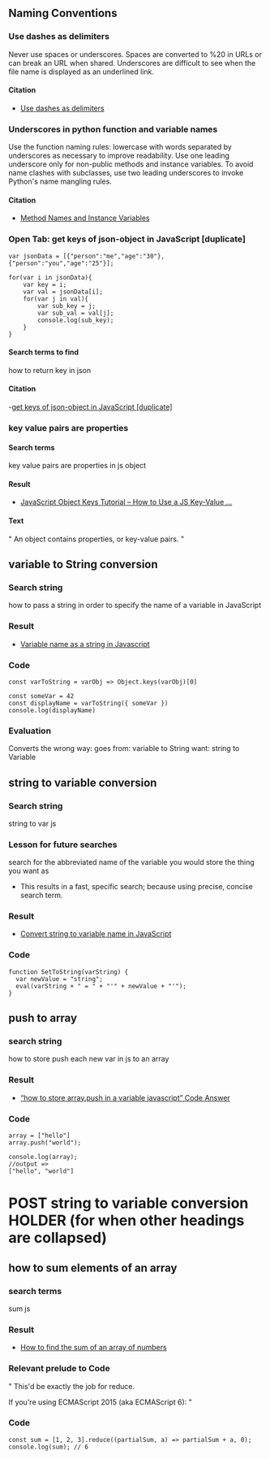 ## Naming Conventions

### Use dashes as delimiters

Never use spaces or underscores. Spaces are converted to %20 in URLs or can break an URL when shared. Underscores are difficult to see when the file name is displayed as an underlined link.

#### Citation

- [Use dashes as delimiters](https://github.com/bartvandebiezen/file-name-conventions#:~:text=Use%20dashes%20as%20delimiters,-You%20should%20use&text=Never%20use%20spaces%20or%20underscores,displayed%20as%20an%20underlined%20link.)

### Underscores in python function and variable names

Use the function naming rules: lowercase with words separated by underscores as necessary to improve readability. Use one leading underscore only for non-public methods and instance variables. To avoid name clashes with subclasses, use two leading underscores to invoke Python's name mangling rules.

#### Citation

- [Method Names and Instance Variables](https://peps.python.org/pep-0008/#:~:text=Use%20the%20function%20naming%20rules,invoke%20Python's%20name%20mangling%20rules.)

### Open Tab: get keys of json-object in JavaScript [duplicate]

```
var jsonData = [{"person":"me","age":"30"},{"person":"you","age":"25"}];

for(var i in jsonData){
    var key = i;
    var val = jsonData[i];
    for(var j in val){
        var sub_key = j;
        var sub_val = val[j];
        console.log(sub_key);
    }
}

```

#### Search terms to find
how to return key in json

#### Citation
-[get keys of json-object in JavaScript [duplicate]](https://stackoverflow.com/questions/8430336/get-keys-of-json-object-in-javascript)




### key value pairs are properties

#### Search terms
key value pairs are properties in js object

#### Result
- [JavaScript Object Keys Tutorial – How to Use a JS Key-Value ...](https://www.freecodecamp.org/news/javascript-object-keys-tutorial-how-to-use-a-js-key-value-pair/#:~:text=An%20object%20contains%20properties%2C%20or,the%20value%20%224%20feet%22%20.)

#### Text
"
An object contains properties, or key-value pairs.
"



## variable to String conversion

### Search string
how to pass a string in order to specify the name of a variable in JavaScript

### Result
- [Variable name as a string in Javascript](https://stackoverflow.com/questions/4602141/variable-name-as-a-string-in-javascript)

### Code

```
const varToString = varObj => Object.keys(varObj)[0]

const someVar = 42
const displayName = varToString({ someVar })
console.log(displayName)

```

### Evaluation
Converts the wrong way:
goes from:
variable to String
want:
string to Variable

## string to variable conversion

### Search string
string to var js

### Lesson for future searches
search for the abbreviated name of the variable you would store the thing you want as
- This results in a fast, specific search; because using precise, concise search term.

### Result
- [Convert string to variable name in JavaScript](https://stackoverflow.com/questions/5613834/convert-string-to-variable-name-in-javascript)

### Code

```
function SetToString(varString) {
  var newValue = "string";
  eval(varString + " = " + "'" + newValue + "'");
}

```


## push to array

### search string
how to store push each new var in js to an array

### Result
- [“how to store array.push in a variable javascript” Code Answer](https://www.codegrepper.com/code-examples/javascript/how+to+store+array.push+in+a+variable+javascript)

### Code

```
array = ["hello"]
array.push("world");

console.log(array);
//output =>
["hello", "world"]
```

# POST string to variable conversion HOLDER (for when other headings are collapsed)

## how to sum elements of an array

### search terms
sum js

### Result
- [How to find the sum of an array of numbers](https://stackoverflow.com/questions/1230233/how-to-find-the-sum-of-an-array-of-numbers)

### Relevant prelude to Code
"
This'd be exactly the job for reduce.

If you're using ECMAScript 2015 (aka ECMAScript 6):
"

### Code

```
const sum = [1, 2, 3].reduce((partialSum, a) => partialSum + a, 0);
console.log(sum); // 6
```

